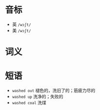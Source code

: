 # 音标

- 英 `/wɔʃt/`
- 美 `/wɔʃt/`

# 词义



# 短语

- `washed out` 褪色的，洗旧了的；筋疲力尽的
- `washed up` 洗净的；失败的
- `washed coal` 洗煤

